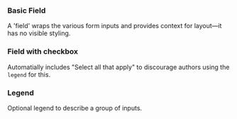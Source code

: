 ### Basic Field

A 'field' wraps the various form inputs and provides context for layout—it has no visible styling.

### Field with checkbox

Automatially includes "Select all that apply" to discourage authors using the `legend` for this.

### Legend

Optional legend to describe a group of inputs.


